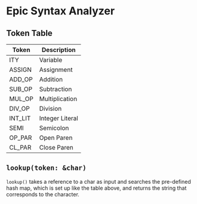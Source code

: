 # Epic Syntax Analyzer

## Token Table
| Token | Description |
|-------|-------------|
|ITY    |Variable     |
|ASSIGN |Assignment   |
|ADD_OP |Addition     |
|SUB_OP |Subtraction  |
|MUL_OP |Multiplication|
|DIV_OP |Division     |
|INT_LIT|Integer Literal|
|SEMI   |Semicolon    |
|OP_PAR |Open Paren   |
|CL_PAR |Close Paren  |

## `lookup(token: &char)`
`lookup()` takes a reference to a char as input and searches the pre-defined hash map, which is set up like the table above, and returns the string that corresponds to the character.
